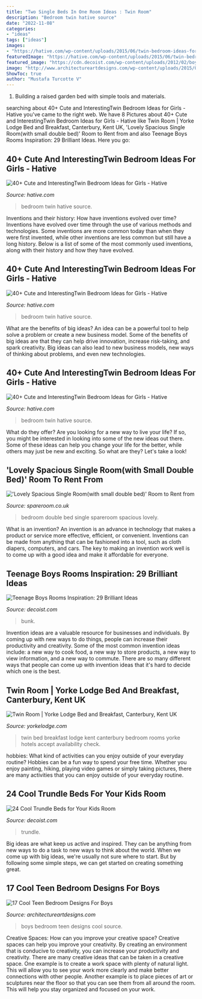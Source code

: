 ```yaml
---
title: "Two Single Beds In One Room Ideas : Twin Room"
description: "Bedroom twin hative source"
date: "2022-11-08"
categories:
- "ideas"
tags: ["ideas"]
images:
- "https://hative.com/wp-content/uploads/2015/06/twin-bedroom-ideas-for-girls/12-twin-bedroom-ideas-for-girls.jpg"
featuredImage: "https://hative.com/wp-content/uploads/2015/06/twin-bedroom-ideas-for-girls/8-twin-bedroom-ideas-for-girls.jpg"
featured_image: "https://cdn.decoist.com/wp-content/uploads/2012/02/boys-rooms-loft-beds.jpg"
image: "http://www.architectureartdesigns.com/wp-content/uploads/2015/06/641-630x473.jpg"
ShowToc: true
author: "Mustafa Turcotte V"
---
```



1. Building a raised garden bed with simple tools and materials.

	

		
searching about 40+ Cute and InterestingTwin Bedroom Ideas for Girls - Hative you've came to the right web. We have 8 Pictures about 40+ Cute and InterestingTwin Bedroom Ideas for Girls - Hative like Twin Room | Yorke Lodge Bed and Breakfast, Canterbury, Kent UK, &#039;Lovely Spacious Single Room(with small double bed)&#039; Room to Rent from and also Teenage Boys Rooms Inspiration: 29 Brilliant Ideas. Here you go:
		
    
## 40+ Cute And InterestingTwin Bedroom Ideas For Girls - Hative

<img loading=lazy src="https://hative.com/wp-content/uploads/2015/06/twin-bedroom-ideas-for-girls/8-twin-bedroom-ideas-for-girls.jpg" onerror="this.onerror=null;this.src='https://tse4.mm.bing.net/th?id=OIP.GEmgCvRTcaORp_7D8ydw2wHaGI&amp;pid=15.1';" alt="40+ Cute and InterestingTwin Bedroom Ideas for Girls - Hative">

_Source: hative.com_

>bedroom twin hative source. 

	

Inventions and their history: How have inventions evolved over time?
Inventions have evolved over time through the use of various methods and technologies. Some inventions are more common today than when they were first invented, while other inventions are less common but still have a long history. Below is a list of some of the most commonly used inventions, along with their history and how they have evolved.

    
## 40+ Cute And InterestingTwin Bedroom Ideas For Girls - Hative

<img loading=lazy src="https://hative.com/wp-content/uploads/2015/06/twin-bedroom-ideas-for-girls/12-twin-bedroom-ideas-for-girls.jpg" onerror="this.onerror=null;this.src='https://tse1.mm.bing.net/th?id=OIP.XSzeBs3p6sf_u2VnFOfNLgHaJw&amp;pid=15.1';" alt="40+ Cute and InterestingTwin Bedroom Ideas for Girls - Hative">

_Source: hative.com_

>bedroom twin hative source. 

	

What are the benefits of big ideas?
An idea can be a powerful tool to help solve a problem or create a new business model. Some of the benefits of big ideas are that they can help drive innovation, increase risk-taking, and spark creativity. Big ideas can also lead to new business models, new ways of thinking about problems, and even new technologies.

    
## 40+ Cute And InterestingTwin Bedroom Ideas For Girls - Hative

<img loading=lazy src="https://hative.com/wp-content/uploads/2015/06/twin-bedroom-ideas-for-girls/19-twin-bedroom-ideas-for-girls.jpg" onerror="this.onerror=null;this.src='https://tse3.mm.bing.net/th?id=OIP.Eord1IjWcUmWtamvo-Pe0AHaE7&amp;pid=15.1';" alt="40+ Cute and InterestingTwin Bedroom Ideas for Girls - Hative">

_Source: hative.com_

>bedroom twin hative source. 

	

What do they offer?
Are you looking for a new way to live your life? If so, you might be interested in looking into some of the new ideas out there. Some of these ideas can help you change your life for the better, while others may just be new and exciting. So what are they? Let's take a look!

    
## &#039;Lovely Spacious Single Room(with Small Double Bed)&#039; Room To Rent From

<img loading=lazy src="https://photos2.spareroom.co.uk/images/flatshare/listings/large/26/93/26939407.jpg" onerror="this.onerror=null;this.src='https://tse3.mm.bing.net/th?id=OIP.anJ_kiGYy2CfjqAglGadiwHaJ4&amp;pid=15.1';" alt="&#039;Lovely Spacious Single Room(with small double bed)&#039; Room to Rent from">

_Source: spareroom.co.uk_

>bedroom double bed single spareroom spacious lovely. 

	

What is an invention?
An invention is an advance in technology that makes a product or service more effective, efficient, or convenient. Inventions can be made from anything that can be fashioned into a tool, such as cloth diapers, computers, and cars. The key to making an invention work well is to come up with a good idea and make it affordable for everyone.

    
## Teenage Boys Rooms Inspiration: 29 Brilliant Ideas

<img loading=lazy src="https://cdn.decoist.com/wp-content/uploads/2012/02/boys-rooms-loft-beds.jpg" onerror="this.onerror=null;this.src='https://tse1.mm.bing.net/th?id=OIP.lY0JJ9ax6DKPJWASz_C1_gHaFG&amp;pid=15.1';" alt="Teenage Boys Rooms Inspiration: 29 Brilliant Ideas">

_Source: decoist.com_

>bunk. 

	

Invention ideas are a valuable resource for businesses and individuals. By coming up with new ways to do things, people can increase their productivity and creativity. Some of the most common invention ideas include: a new way to cook food, a new way to store products, a new way to view information, and a new way to commute. There are so many different ways that people can come up with invention ideas that it's hard to decide which one is the best.

    
## Twin Room | Yorke Lodge Bed And Breakfast, Canterbury, Kent UK

<img loading=lazy src="https://yorkelodge.com/wp-content/uploads/2016/11/0004-1.jpg" onerror="this.onerror=null;this.src='https://tse3.mm.bing.net/th?id=OIP._Llp452ZqznOo1lR6bViZgHaE7&amp;pid=15.1';" alt="Twin Room | Yorke Lodge Bed and Breakfast, Canterbury, Kent UK">

_Source: yorkelodge.com_

>twin bed breakfast lodge kent canterbury bedroom rooms yorke hotels accept availability check. 

	

hobbies: What kind of activities can you enjoy outside of your everyday routine?
Hobbies can be a fun way to spend your free time. Whether you enjoy painting, hiking, playing video games or simply taking pictures, there are many activities that you can enjoy outside of your everyday routine.

    
## 24 Cool Trundle Beds For Your Kids Room

<img loading=lazy src="https://cdn.decoist.com/wp-content/uploads/2013/01/Cool-double-bunker-bed-set-with-pull-out-beds-at-the-bottom-create-a-summer-camp-atmosphere.jpg" onerror="this.onerror=null;this.src='https://tse2.mm.bing.net/th?id=OIP.q5vnx958AGDWQhPK5HAR6AHaFh&amp;pid=15.1';" alt="24 Cool Trundle Beds for Your Kids Room">

_Source: decoist.com_

>trundle. 

	

Big ideas are what keep us active and inspired. They can be anything from new ways to do a task to new ways to think about the world. When we come up with big ideas, we're usually not sure where to start. But by following some simple steps, we can get started on creating something great.

    
## 17 Cool Teen Bedroom Designs For Boys

<img loading=lazy src="http://www.architectureartdesigns.com/wp-content/uploads/2015/06/641-630x473.jpg" onerror="this.onerror=null;this.src='https://tse2.mm.bing.net/th?id=OIP.-oA0ynU6GtBy2iRQiFiM7gHaFj&amp;pid=15.1';" alt="17 Cool Teen Bedroom Designs For Boys">

_Source: architectureartdesigns.com_

>boys bedroom teen designs cool source. 

	

Creative Spaces: How can you improve your creative space?
Creative spaces can help you improve your creativity. By creating an environment that is conducive to creativity, you can increase your productivity and creativity. There are many creative ideas that can be taken in a creative space. One example is to create a work space with plenty of natural light. This will allow you to see your work more clearly and make better connections with other people. Another example is to place pieces of art or sculptures near the floor so that you can see them from all around the room. This will help you stay organized and focused on your work.


